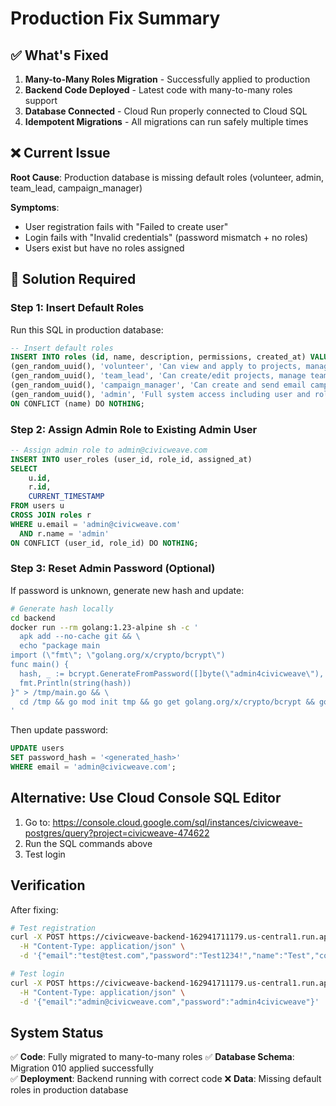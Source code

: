 # Production Fix Summary

## ✅ What's Fixed
1. **Many-to-Many Roles Migration** - Successfully applied to production
2. **Backend Code Deployed** - Latest code with many-to-many roles support
3. **Database Connected** - Cloud Run properly connected to Cloud SQL
4. **Idempotent Migrations** - All migrations can run safely multiple times

## ❌ Current Issue
**Root Cause**: Production database is missing default roles (volunteer, admin, team_lead, campaign_manager)

**Symptoms**:
- User registration fails with "Failed to create user"
- Login fails with "Invalid credentials" (password mismatch + no roles)
- Users exist but have no roles assigned

## 🚀 Solution Required

### Step 1: Insert Default Roles

Run this SQL in production database:

```sql
-- Insert default roles
INSERT INTO roles (id, name, description, permissions, created_at) VALUES
(gen_random_uuid(), 'volunteer', 'Can view and apply to projects, manage own profile', '["view_projects", "apply_to_projects", "view_own_profile", "rate_volunteers"]', CURRENT_TIMESTAMP),
(gen_random_uuid(), 'team_lead', 'Can create/edit projects, manage teams, rate volunteers', '["view_projects", "create_projects", "edit_projects", "manage_teams", "rate_volunteers", "view_volunteers"]', CURRENT_TIMESTAMP),
(gen_random_uuid(), 'campaign_manager', 'Can create and send email campaigns', '["view_projects", "view_volunteers", "create_campaigns", "send_campaigns", "view_campaigns"]', CURRENT_TIMESTAMP),
(gen_random_uuid(), 'admin', 'Full system access including user and role management', '["*"]', CURRENT_TIMESTAMP)
ON CONFLICT (name) DO NOTHING;
```

### Step 2: Assign Admin Role to Existing Admin User

```sql
-- Assign admin role to admin@civicweave.com
INSERT INTO user_roles (user_id, role_id, assigned_at)
SELECT 
    u.id,
    r.id,
    CURRENT_TIMESTAMP
FROM users u
CROSS JOIN roles r
WHERE u.email = 'admin@civicweave.com' 
  AND r.name = 'admin'
ON CONFLICT (user_id, role_id) DO NOTHING;
```

### Step 3: Reset Admin Password (Optional)

If password is unknown, generate new hash and update:

```bash
# Generate hash locally
cd backend
docker run --rm golang:1.23-alpine sh -c '
  apk add --no-cache git && \
  echo "package main
import (\"fmt\"; \"golang.org/x/crypto/bcrypt\")
func main() {
  hash, _ := bcrypt.GenerateFromPassword([]byte(\"admin4civicweave\"), 10)
  fmt.Println(string(hash))
}" > /tmp/main.go && \
  cd /tmp && go mod init tmp && go get golang.org/x/crypto/bcrypt && go run main.go
'
```

Then update password:
```sql
UPDATE users 
SET password_hash = '<generated_hash>'
WHERE email = 'admin@civicweave.com';
```

## Alternative: Use Cloud Console SQL Editor

1. Go to: https://console.cloud.google.com/sql/instances/civicweave-postgres/query?project=civicweave-474622
2. Run the SQL commands above
3. Test login

## Verification

After fixing:
```bash
# Test registration
curl -X POST https://civicweave-backend-162941711179.us-central1.run.app/api/auth/register \
  -H "Content-Type: application/json" \
  -d '{"email":"test@test.com","password":"Test1234!","name":"Test","consent_given":true}'

# Test login
curl -X POST https://civicweave-backend-162941711179.us-central1.run.app/api/auth/login \
  -H "Content-Type: application/json" \
  -d '{"email":"admin@civicweave.com","password":"admin4civicweave"}'
```

## System Status

✅ **Code**: Fully migrated to many-to-many roles
✅ **Database Schema**: Migration 010 applied successfully  
✅ **Deployment**: Backend running with correct code
❌ **Data**: Missing default roles in production database




